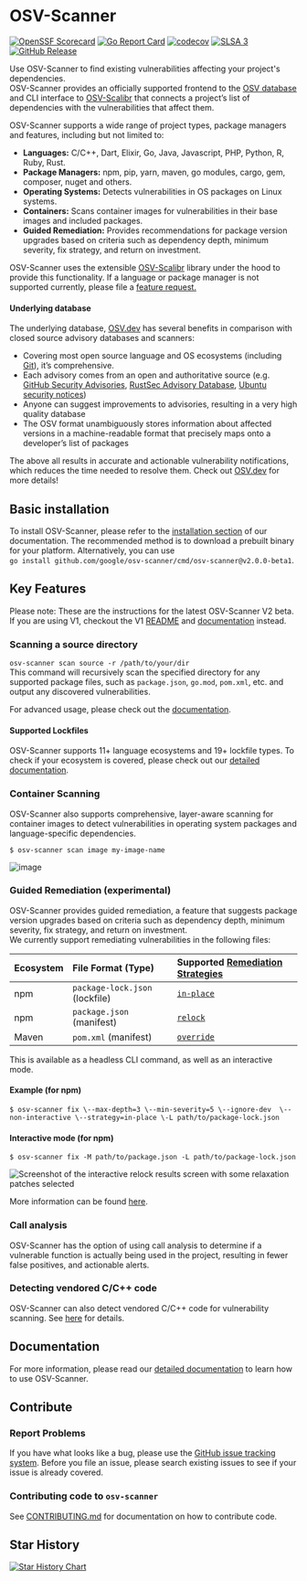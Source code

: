 # OSV-Scanner

[![OpenSSF Scorecard](https://api.securityscorecards.dev/projects/github.com/google/osv-scanner/badge)](https://scorecard.dev/viewer/?uri=github.com/google/osv-scanner)
[![Go Report Card](https://goreportcard.com/badge/github.com/google/osv-scanner)](https://goreportcard.com/report/github.com/google/osv-scanner)
[![codecov](https://codecov.io/gh/google/osv-scanner/graph/badge.svg?token=C8IDVX9LP5)](https://codecov.io/gh/google/osv-scanner)
[![SLSA 3](https://slsa.dev/images/gh-badge-level3.svg)](https://slsa.dev)
[![GitHub Release](https://img.shields.io/github/v/release/google/osv-scanner)](https://github.com/google/osv-scanner/releases)

Use OSV-Scanner to find existing vulnerabilities affecting your project's dependencies.  
OSV-Scanner provides an officially supported frontend to the [OSV database](https://osv.dev/) and CLI interface to [OSV-Scalibr](https://github.com/google/osv-scalibr) that connects a project’s list of dependencies with the vulnerabilities that affect them. 

OSV-Scanner supports a wide range of project types, package managers and features, including but not limited to:

* **Languages:** C/C++, Dart, Elixir, Go, Java, Javascript, PHP, Python, R, Ruby, Rust.  
* **Package Managers:** npm, pip, yarn, maven, go modules, cargo, gem, composer, nuget and others.  
* **Operating Systems:** Detects vulnerabilities in OS packages on Linux systems.  
* **Containers:** Scans container images for vulnerabilities in their base images and included packages.  
* **Guided Remediation:** Provides recommendations for package version upgrades based on criteria such as dependency depth, minimum severity, fix strategy, and return on investment.  

OSV-Scanner uses the extensible [OSV-Scalibr](https://github.com/google/osv-scalibr) library under the hood to provide this functionality. If a language or package manager is not supported currently, please file a [feature request.](https://github.com/google/osv-scanner/issues)

#### Underlying database
The underlying database, [OSV.dev](https://osv.dev/) has several benefits in comparison with closed source advisory databases and scanners:

- Covering most open source language and OS ecosystems (including [Git](https://osv.dev/list?q=&ecosystem=GIT)), it’s comprehensive.  
- Each advisory comes from an open and authoritative source (e.g. [GitHub Security Advisories](https://github.com/github/advisory-database), [RustSec Advisory Database](https://github.com/rustsec/advisory-db), [Ubuntu security notices](https://github.com/canonical/ubuntu-security-notices/tree/main/osv))  
- Anyone can suggest improvements to advisories, resulting in a very high quality database  
- The OSV format unambiguously stores information about affected versions in a machine-readable format that precisely maps onto a developer’s list of packages

The above all results in accurate and actionable vulnerability notifications, which reduces the time needed to resolve them. Check out [OSV.dev](https://osv.dev/) for more details\! 

## Basic installation

To install OSV-Scanner, please refer to the [installation section](https://google.github.io/osv-scanner/installation) of our documentation. The recommended method is to download a prebuilt binary for your platform. Alternatively, you can use   
`go install github.com/google/osv-scanner/cmd/osv-scanner@v2.0.0-beta1`.

## Key Features

Please note: These are the instructions for the latest OSV-Scanner V2 beta. If you are using V1, checkout the V1 [README](https://github.com/google/osv-scanner-v1) and [documentation](https://google.github.io/osv-scanner-v1/) instead. 

### Scanning a source directory

`osv-scanner scan source -r /path/to/your/dir`  
This command will recursively scan the specified directory for any supported package files, such as `package.json`, `go.mod`, `pom.xml`, etc. and output any discovered vulnerabilities.

For advanced usage, please check out the [documentation](https://google.github.io/osv-scanner/usage).

#### Supported Lockfiles

OSV-Scanner supports 11+ language ecosystems and 19+ lockfile types. To check if your ecosystem is covered, please check out our [detailed documentation](https://google.github.io/osv-scanner/supported-languages-and-lockfiles/). 

### Container Scanning

OSV-Scanner also supports comprehensive, layer-aware scanning for container images to detect vulnerabilities in operating system packages and language-specific dependencies.

`$ osv-scanner scan image my-image-name`

![image](https://github.com/user-attachments/assets/9e3e9c59-1948-45ab-9717-61fcbe3c7cc3)

### Guided Remediation (experimental)

OSV-Scanner provides guided remediation, a feature that suggests package version upgrades based on criteria such as dependency depth, minimum severity, fix strategy, and return on investment.    
We currently support remediating vulnerabilities in the following files:

| Ecosystem | File Format (Type) | Supported [Remediation Strategies](#remediation-strategies) |
| :---- | :---- | :---- |
| npm | `package-lock.json` (lockfile) | [`in-place`](https://google.github.io/osv-scanner/experimental/guided-remediation/#in-place-lockfile-remediation) |
| npm | `package.json` (manifest) | [`relock`](https://google.github.io/osv-scanner/experimental/guided-remediation/#in-place-lockfile-remediation) |
| Maven | `pom.xml` (manifest) | [`override`](https://google.github.io/osv-scanner/experimental/guided-remediation/#override-dependency-versions) |

This is available as a headless CLI command, as well as an interactive mode.

#### Example (for npm)

`$ osv-scanner fix \--max-depth=3 \--min-severity=5 \--ignore-dev  \--non-interactive \--strategy=in-place \-L path/to/package-lock.json`

#### Interactive mode (for npm)

`$ osv-scanner fix -M path/to/package.json -L path/to/package-lock.json `

<img src="https://google.github.io/osv-scanner/images/guided-remediation-relock-patches.png" alt="Screenshot of the interactive relock results screen with some relaxation patches selected">

More information can be found [here](https://google.github.io/osv-scanner/experimental/guided-remediation/).

### Call analysis

OSV-Scanner has the option of using call analysis to determine if a vulnerable function is actually being used in the project, resulting in fewer false positives, and actionable alerts.

### Detecting vendored C/C++ code

OSV-Scanner can also detect vendored C/C++ code for vulnerability scanning. See [here](https://google.github.io/osv-scanner/usage/#cc-scanning) for details. 

## Documentation

For more information, please read our [detailed documentation](https://google.github.io/osv-scanner) to learn how to use OSV-Scanner.

## Contribute

### Report Problems

If you have what looks like a bug, please use the [GitHub issue tracking system](https://github.com/google/osv-scanner/issues). Before you file an issue, please search existing issues to see if your issue is already covered.

### Contributing code to `osv-scanner`

See [CONTRIBUTING.md](http://CONTRIBUTING.md) for documentation on how to contribute code.

## Star History

[![Star History Chart](https://api.star-history.com/svg?repos=google/osv-scanner&type=Date)](https://star-history.com/#google/osv-scanner&Date)
